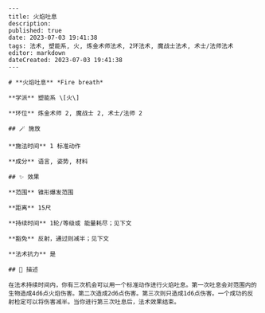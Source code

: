 
    ---
    title: 火焰吐息
    description: 
    published: true
    date: 2023-07-03 19:41:38
    tags: 法术, 塑能系, 火, 炼金术师法术, 2环法术, 魔战士法术, 术士/法师法术
    editor: markdown
    dateCreated: 2023-07-03 19:41:38
    ---

    # **火焰吐息** *Fire breath*

    **学派** 塑能系 \[火\] 

    **环位** 炼金术师 2, 魔战士 2, 术士/法师 2

    ## 🪄 施放

    **施法时间** 1 标准动作

    **成分** 语言, 姿势, 材料

    ## ✨ 效果  

    **范围** 锥形爆发范围

    **距离** 15尺  

    **持续时间** 1轮/等级或 能量耗尽；见下文 

    **豁免** 反射，通过则减半；见下文

    **法术抗力** 是

    ## 📖 描述

    在法术持续时间内，你有三次机会可以用一个标准动作进行火焰吐息。第一次吐息会对范围内的生物造成4d6点火焰伤害。第二次造成2d6点伤害。第三次则只造成1d6点伤害。一个成功的反射检定可以将伤害减半。当你进行第三次吐息后，法术效果结束。
    